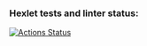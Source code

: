 ### Hexlet tests and linter status:
[![Actions Status](https://github.com/olya06/data-analytics-project-96/workflows/hexlet-check/badge.svg)](https://github.com/olya06/data-analytics-project-96/actions)